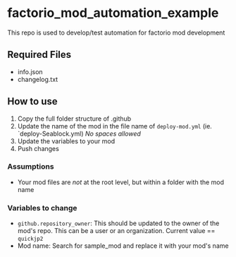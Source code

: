 # factorio_mod_automation_example
This repo is used to develop/test automation for factorio mod development

## Required Files

- info.json
- changelog.txt

## How to use

1. Copy the full folder structure of .github
1. Update the name of the mod in the file name of `deploy-mod.yml` (ie. `deploy-Seablock.yml) *No spaces allowed*
1. Update the variables to your mod
1. Push changes

### Assumptions

- Your mod files are *not* at the root level, but within a folder with the mod name

### Variables to change

- `github.repository_owner`: This should be updated to the owner of the mod's repo. This can be a user or an organization. Current value == `quickjp2`
- Mod name: Search for sample_mod and replace it with your mod's name